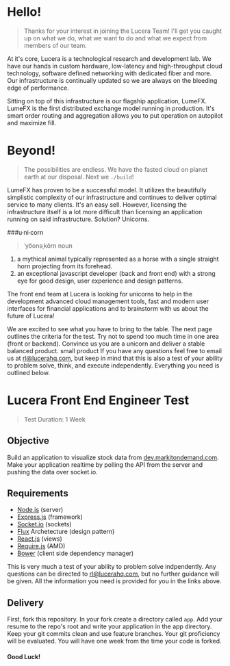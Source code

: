 # Hello!

>Thanks for your interest in joining the Lucera Team!  I'll get you caught up on what we do, what we want to do and what we expect from members of our team.

At it's core, Lucera is a technological research and development lab.  We have our hands in custom hardware, low-latency and high-throughput cloud technology, software defined networking with dedicated fiber and more.  Our infrastructure is continually updated so we are always on the bleeding edge of performance. 

Sitting on top of this infrastructure is our flagship application, LumeFX.  LumeFX is the first distributed exchange model running in production.  It's smart order routing and aggregation allows you to put operation on autopilot and maximize fill. 

# Beyond!

>The possibilities are endless.  We have the fasted cloud on planet earth at our disposal.  Next we `./build`!

LumeFX has proven to be a successful model.  It utilizes the beautifully simplistic complexity of our infrastructure and continues to deliver optimal service to many clients.  It's an easy sell.  However, licensing the infrastructure itself is a lot more difficult than licensing an application running on said infrastructure.  Solution? Unicorns.

###u·ni·corn
>ˈyo͞onəˌkôrn
noun

1. a mythical animal typically represented as a horse with a single straight horn projecting from its forehead.
2. an exceptional javascript developer (back and front end) with a strong eye for good design, user experience and design patterns.

The front end team at Lucera is looking for unicorns to help in the development advanced cloud management tools, fast and modern user interfaces for financial applications and to brainstorm with us about the future of Lucera!

We are excited to see what you have to bring to the table. The next page outlines the criteria for the test.  Try not to spend too much time in one area (front or backend).  Convince us you are a unicorn and deliver a stable balanced product. small product If you have any questions feel free to email us at [rl@lucerahq.com](mailto:rl@lucerahq.com), but keep in mind that this is also a test of your ability to problem solve, think, and execute independently.  Everything you need is outlined below.

# Lucera Front End Engineer Test
> Test Duration: 1 Week

## Objective

Build an application to visualize stock data from [dev.markitondemand.com](http://dev.markitondemand.com/#stockquote).  Make your application realtime by polling the API from the server and pushing the data over socket.io.

## Requirements

- [Node.js](nodejs.org) (server)
- [Express.js](expressjs.com) (framework)
- [Socket.io](socket.io) (sockets)
- [Flux](facebook.github.io/react/docs/flux-overview.html) Archetecture (design pattern)
- [React.js](facebook.github.io/react/docs/tutorial.html) (views)
- [Require.js](requirejs.org/) (AMD)
- [Bower](bower.io) (client side dependency manager)

This is very much a test of your ability to problem solve indpendently. Any questions can be directed to [rl@lucerahq.com](mailto:rl@lucerahq.com), but no further guidance will be given.  All the information you need is provided for you in the links above.

## Delivery
First, fork this repository.  In your fork create a directory called `app`. Add your resume to the repo's root and write your application in the app directory. Keep your git commits clean and use feature branches.  Your git proficiency will be evaluated. You will have one week from the time your code is forked.

#### Good Luck!
